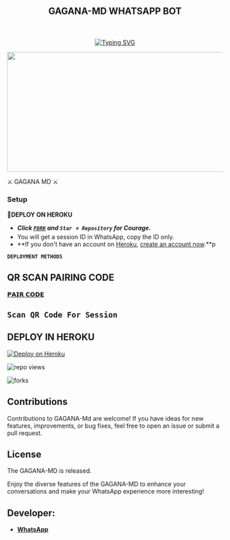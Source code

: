 
## <p align="center"> GAGANA-MD WHATSAPP BOT
<br>

<p align="center"><a href="https://git.io/typing-svg"><img src="https://readme-typing-svg.demolab.com?font=EB+Garamond&weight=800&size=28&duration=4000&pause=1000&random=false&width=435&lines=WELCOME+TO+THE+DEXTER-V1-MD;MULTI-DEVICE+WHATSAPP+BOT;DEVELOPED+BY+DEXTER;RELEASED+DATE+24%2F03%2F2024." alt="Typing SVG" /></a>
</p>


<img src="https://telegra.ph/file/7a57c122bf1ec733fa463.jpg" width="540" height="280" />
</p>         ⚔ GAGANA MD ⚔

### Setup

**📌DEPLOY ON HEROKU**
   - ***Click [`FORK`](https://github.com/Purnageethanajana/DEXTER-V1-MD/fork) and `Star ⭐ Repository` for Courage.***
   - You will get a session ID in WhatsApp, copy the ID only.
   - **If you don't have an account on [Heroku](https://signup.heroku.com/), [create an account now](https://signup.heroku.com/).**p
</p>

**`DEPLOYMENT METHODS`**

## QR SCAN PAIRING CODE
[𝗣𝗔𝗜𝗥 𝗖𝗢𝗗𝗘](https://dexter-md-pair-code-2535d3cf470f.herokuapp.com/)

## `Scan QR Code For Session`


## DEPLOY IN HEROKU

 [![Deploy on Heroku](https://www.herokucdn.com/deploy/button.svg)](https://dashboard.heroku.com/new?template=https://github.com/Purnageethanajana/DEXTER-V1-MD/)

   </details>
</P>

![repo views](https://hits.seeyoufarm.com/api/count/incr/badge.svg?url=https%3A%2F%2Fgithub.com%2FPurnageethanjana%2FDEXTER-V1-MD&count_bg=%2379C83D&title_bg=%23555555&icon=gitpod.svg&icon_color=%23E7E7E7&title=Views&edge_flat=false)

![forks](https://img.shields.io/github/forks/Purnageethanjana/DEXTER-V1-MD?label=Forks&style=social)



## Contributions

Contributions to GAGANA-Md are welcome! If you have ideas for new features, improvements, or bug fixes, feel free to open an issue or submit a pull request.

## License

The GAGANA-MD is released.

Enjoy the diverse features of the GAGANA-MD  to enhance your conversations and make your WhatsApp experience more interesting!

## Developer:
- [**WhatsApp**](https://wa.me/94789958225)

